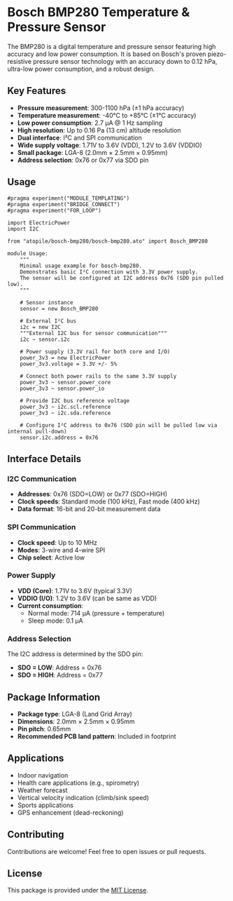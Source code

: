 # Bosch BMP280 Temperature & Pressure Sensor

The BMP280 is a digital temperature and pressure sensor featuring high accuracy and low power consumption. It is based on Bosch's proven piezo-resistive pressure sensor technology with an accuracy down to 0.12 hPa, ultra-low power consumption, and a robust design.

## Key Features

- **Pressure measurement**: 300-1100 hPa (±1 hPa accuracy)
- **Temperature measurement**: -40°C to +85°C (±1°C accuracy)
- **Low power consumption**: 2.7 µA @ 1 Hz sampling
- **High resolution**: Up to 0.16 Pa (13 cm) altitude resolution
- **Dual interface**: I²C and SPI communication
- **Wide supply voltage**: 1.71V to 3.6V (VDD), 1.2V to 3.6V (VDDIO)
- **Small package**: LGA-8 (2.0mm × 2.5mm × 0.95mm)
- **Address selection**: 0x76 or 0x77 via SDO pin

## Usage

```ato
#pragma experiment("MODULE_TEMPLATING")
#pragma experiment("BRIDGE_CONNECT")
#pragma experiment("FOR_LOOP")

import ElectricPower
import I2C

from "atopile/bosch-bmp280/bosch-bmp280.ato" import Bosch_BMP280

module Usage:
    """
    Minimal usage example for bosch-bmp280.
    Demonstrates basic I²C connection with 3.3V power supply.
    The sensor will be configured at I2C address 0x76 (SDO pin pulled low).
    """

    # Sensor instance
    sensor = new Bosch_BMP280

    # External I²C bus
    i2c = new I2C
    """External I2C bus for sensor communication"""
    i2c ~ sensor.i2c

    # Power supply (3.3V rail for both core and I/O)
    power_3v3 = new ElectricPower
    power_3v3.voltage = 3.3V +/- 5%

    # Connect both power rails to the same 3.3V supply
    power_3v3 ~ sensor.power_core
    power_3v3 ~ sensor.power_io

    # Provide I2C bus reference voltage
    power_3v3 ~ i2c.scl.reference
    power_3v3 ~ i2c.sda.reference

    # Configure I²C address to 0x76 (SDO pin will be pulled low via internal pull-down)
    sensor.i2c.address = 0x76

```

## Interface Details

### I2C Communication
- **Addresses**: 0x76 (SDO=LOW) or 0x77 (SDO=HIGH)
- **Clock speeds**: Standard mode (100 kHz), Fast mode (400 kHz)
- **Data format**: 16-bit and 20-bit measurement data

### SPI Communication
- **Clock speed**: Up to 10 MHz
- **Modes**: 3-wire and 4-wire SPI
- **Chip select**: Active low

### Power Supply
- **VDD (Core)**: 1.71V to 3.6V (typical 3.3V)
- **VDDIO (I/O)**: 1.2V to 3.6V (can be same as VDD)
- **Current consumption**:
  - Normal mode: 714 µA (pressure + temperature)
  - Sleep mode: 0.1 µA

### Address Selection
The I2C address is determined by the SDO pin:
- **SDO = LOW**: Address = 0x76
- **SDO = HIGH**: Address = 0x77

## Package Information
- **Package type**: LGA-8 (Land Grid Array)
- **Dimensions**: 2.0mm × 2.5mm × 0.95mm
- **Pin pitch**: 0.65mm
- **Recommended PCB land pattern**: Included in footprint

## Applications
- Indoor navigation
- Health care applications (e.g., spirometry)
- Weather forecast
- Vertical velocity indication (climb/sink speed)
- Sports applications
- GPS enhancement (dead-reckoning)

## Contributing

Contributions are welcome! Feel free to open issues or pull requests.

## License

This package is provided under the [MIT License](https://opensource.org/license/mit/).
